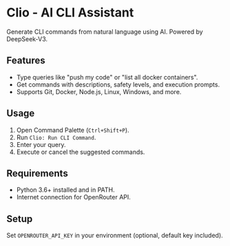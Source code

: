 # Clio - AI CLI Assistant

Generate CLI commands from natural language using AI. Powered by DeepSeek-V3.

## Features
- Type queries like "push my code" or "list all docker containers".
- Get commands with descriptions, safety levels, and execution prompts.
- Supports Git, Docker, Node.js, Linux, Windows, and more.

## Usage
1. Open Command Palette (`Ctrl+Shift+P`).
2. Run `Clio: Run CLI Command`.
3. Enter your query.
4. Execute or cancel the suggested commands.

## Requirements
- Python 3.6+ installed and in PATH.
- Internet connection for OpenRouter API.

## Setup
Set `OPENROUTER_API_KEY` in your environment (optional, default key included).